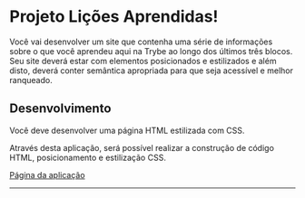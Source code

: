 # Projeto Lições Aprendidas!

Você vai desenvolver um site que contenha uma série de informações sobre o que você aprendeu aqui na Trybe ao longo dos últimos três blocos. Seu site deverá estar com elementos posicionados e estilizados e além disto, deverá conter semântica apropriada para que seja acessível e melhor ranqueado.

## Desenvolvimento

Você deve desenvolver uma página HTML estilizada com CSS.

Através desta aplicação, será possível realizar a construção de código HTML, posicionamento e estilização CSS.

[Página da aplicação](https://ronaferr.github.io/project-lessons-learned/)

---
